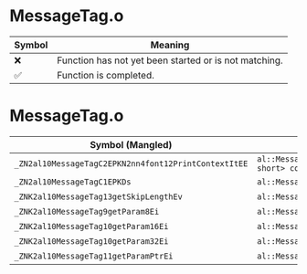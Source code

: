 # MessageTag.o
| Symbol | Meaning 
| ------------- | ------------- 
| :x: | Function has not yet been started or is not matching. 
| :white_check_mark: | Function is completed. 


# MessageTag.o
| Symbol (Mangled) | Symbol (Demangled) | Decompiled? |
| ------------- |  ------------- | ------------- |
| `_ZN2al10MessageTagC2EPKN2nn4font12PrintContextItEE` | `al::MessageTag::MessageTag(nn::font::PrintContext<unsigned short> const*)` | :x: |
| `_ZN2al10MessageTagC1EPKDs` | `al::MessageTag::MessageTag(char16_t const*)` | :x: |
| `_ZNK2al10MessageTag13getSkipLengthEv` | `al::MessageTag::getSkipLength(void)const` | :x: |
| `_ZNK2al10MessageTag9getParam8Ei` | `al::MessageTag::getParam8(int)const` | :x: |
| `_ZNK2al10MessageTag10getParam16Ei` | `al::MessageTag::getParam16(int)const` | :x: |
| `_ZNK2al10MessageTag10getParam32Ei` | `al::MessageTag::getParam32(int)const` | :x: |
| `_ZNK2al10MessageTag11getParamPtrEi` | `al::MessageTag::getParamPtr(int)const` | :x: |
